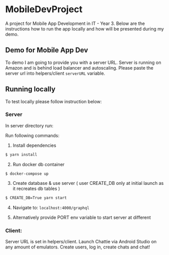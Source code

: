 # MobileDevProject
A project for Mobile App Development in IT - Year 3.
Below are the instructions how to run the app locally and how will be presented during my demo.


## Demo for Mobile App Dev

To demo I am going to provide you with a server URL. Server is running on Amazon and is behind load balancer and autoscaling.
Please paste the server url into helpers/client `serverURL` variable.

## Running locally

To test locally please follow instruction below:

### Server
In server directory run:

Run following commands:

1. Install dependencies
 ```sh 
$ yarn install
```
2. Run docker db container
```
$ docker-compose up
```
3. Create database & use server ( user CREATE_DB only at initial launch as it recreates db tables )
```sh
$ CREATE_DB=True yarn start
```
4. Navigate to: `localhost:4000/graphql`

4. Alternatively provide PORT env variable to start server at different 

### Client:

Server URL is set in helpers/client. Launch Chattie via Android Studio on any amount of emulators. Create users, log in, create chats and chat!
